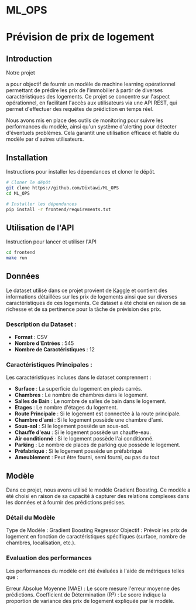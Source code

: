 # ML_OPS

# Prévision de prix de logement

## Introduction

Notre projet

a pour objectif de fournir un modèle de machine learning opérationnel permettant de prédire les prix de l'immobilier à partir de diverses caractéristiques des logements. Ce projet se concentre sur l'aspect opérationnel, en facilitant l'accès aux utilisateurs via une API REST, qui permet d'effectuer des requêtes de prédiction en temps réel.

Nous avons mis en place des outils de monitoring pour suivre les performances du modèle, ainsi qu'un système d'alerting pour détecter d'éventuels problèmes. Cela garantit une utilisation efficace et fiable du modèle par d'autres utilisateurs.

## Installation

Instructions pour installer les dépendances et cloner le dépôt.

```bash
# Cloner le dépôt
git clone https://github.com/Dixtawi/ML_OPS
cd ML_OPS

# Installer les dépendances
pip install -r frontend/requirements.txt
```

## Utilisation de l'API

Instruction pour lancer et utiliser l'API

```bash
cd frontend
make run
```

## Données

Le dataset utilisé dans ce projet provient de [Kaggle](https://www.kaggle.com/datasets/yasserh/housing-prices-dataset) et contient des informations détaillées sur les prix de logements ainsi que sur diverses caractéristiques de ces logements. Ce dataset a été choisi en raison de sa richesse et de sa pertinence pour la tâche de prévision des prix.

### Description du Dataset :

* **Format** : CSV
* **Nombre d'Entrées** : 545
* **Nombre de Caractéristiques** : 12

### Caractéristiques Principales :

Les caractéristiques incluses dans le dataset comprennent :

* **Surface** : La superficie du logement en pieds carrés.
* **Chambres** : Le nombre de chambres dans le logement.
* **Salles de Bain** : Le nombre de salles de bain dans le logement.
* **Etages** : Le nombre d'étages du logement.
* **Route Principale** : Si le logement est connectée à la route principale.
* **Chambre d'ami** : Si le logement possède une chambre d'ami.
* **Sous-sol** : Si le logement possède un sous-sol.
* **Chauffe d'eau** : Si le logement possède un chauffe-eau.
* **Air conditionné** : Si le logement possède l'ai conditionné.
* **Parking** : Le nombre de places de parking que possède le logement.
* **Préfabriqué** : Si le logement possède un préfabriqué
* **Ameublement** : Peut être fourni, semi fourni, ou pas du tout

## Modèle

Dans ce projet, nous avons utilisé le modèle Gradient Boosting. Ce modèle a été choisi en raison de sa capacité à capturer des relations complexes dans les données et à fournir des prédictions précises.

### Détail du Modèle

Type de Modèle : Gradient Boosting Regressor
Objectif : Prévoir les prix de logement en fonction de caractéristiques spécifiques (surface, nombre de chambres, localisation, etc.).

### Evaluation des performances

Les performances du modèle ont été évaluées à l'aide de métriques telles que :

Erreur Absolue Moyenne (MAE) : Le score mesure l'erreur moyenne des prédictions.
Coefficient de Détermination (R²) : Le score indique la proportion de variance des prix de logement expliquée par le modèle.
